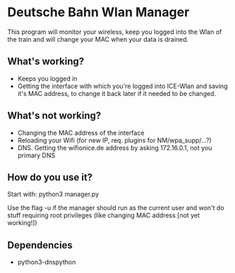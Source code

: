 # Deutsche Bahn Wlan Manager

This program will monitor your wireless, 
keep you logged into the Wlan of the train 
and will change your MAC when your data is drained.


## What's working?
- Keeps you logged in
- Getting the interface with which you're logged into 
ICE-Wlan and saving it's MAC address, to change it back 
later if it needed to be changed.

## What's not working?
- Changing the MAC address of the interface
- Reloading your Wifi (for new IP, req. plugins for NM/wpa_supp/...?)
- DNS. Getting the wifionice.de address by asking 172.16.0.1, not you primary DNS

## How do you use it?
Start with: python3 manager.py
  
Use the flag -u if the manager should run as the 
current user and won't do stuff requiring root 
privileges (like changing MAC address [not yet working!])

## Dependencies
- python3-dnspython